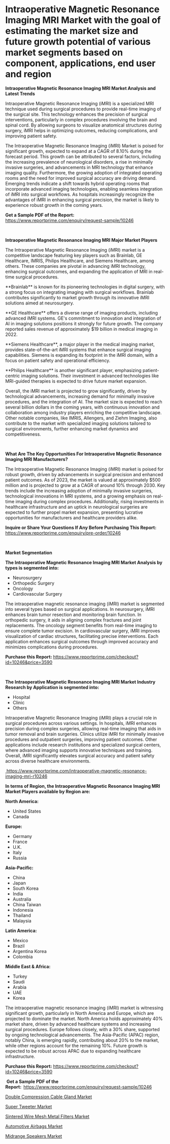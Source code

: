 <p><h1>Intraoperative Magnetic Resonance Imaging MRI Market with the goal of estimating the market size and future growth potential of various market segments based on component, applications, end user and region</h1></p><p><strong>Intraoperative Magnetic Resonance Imaging MRI Market Analysis and Latest Trends</strong></p>
<p><p>Intraoperative Magnetic Resonance Imaging (iMRI) is a specialized MRI technique used during surgical procedures to provide real-time imaging of the surgical site. This technology enhances the precision of surgical interventions, particularly in complex procedures involving the brain and spinal cord. By allowing surgeons to visualize anatomical structures during surgery, iMRI helps in optimizing outcomes, reducing complications, and improving patient safety.</p><p>The Intraoperative Magnetic Resonance Imaging (iMRI) Market is poised for significant growth, expected to expand at a CAGR of 8.10% during the forecast period. This growth can be attributed to several factors, including the increasing prevalence of neurological disorders, a rise in minimally invasive surgeries, and advancements in MRI technology that enhance imaging quality. Furthermore, the growing adoption of integrated operating rooms and the need for improved surgical accuracy are driving demand. Emerging trends indicate a shift towards hybrid operating rooms that incorporate advanced imaging technologies, enabling seamless integration of iMRI into surgical workflows. As hospitals increasingly recognize the advantages of iMRI in enhancing surgical precision, the market is likely to experience robust growth in the coming years.</p></p>
<p><strong>Get a Sample PDF of the Report:&nbsp;</strong> <a href="https://www.reportprime.com/enquiry/request-sample/10246">https://www.reportprime.com/enquiry/request-sample/10246</a></p>
<p>&nbsp;</p>
<p><strong>Intraoperative Magnetic Resonance Imaging MRI Major Market Players</strong></p>
<p><p>The Intraoperative Magnetic Resonance Imaging (iMRI) market is a competitive landscape featuring key players such as Brainlab, GE Healthcare, IMRIS, Philips Healthcare, and Siemens Healthcare, among others. These companies are pivotal in advancing iMRI technology, enhancing surgical outcomes, and expanding the application of MRI in real-time surgical procedures.</p><p>**Brainlab** is known for its pioneering technologies in digital surgery, with a strong focus on integrating imaging with surgical workflows. Brainlab contributes significantly to market growth through its innovative iMRI solutions aimed at neurosurgery.</p><p>**GE Healthcare** offers a diverse range of imaging products, including advanced iMRI systems. GE's commitment to innovation and integration of AI in imaging solutions positions it strongly for future growth. The company reported sales revenue of approximately $19 billion in medical imaging in 2022.</p><p>**Siemens Healthcare**, a major player in the medical imaging market, provides state-of-the-art iMRI systems that enhance surgical imaging capabilities. Siemens is expanding its footprint in the iMRI domain, with a focus on patient safety and operational efficiency.</p><p>**Philips Healthcare** is another significant player, emphasizing patient-centric imaging solutions. Their investment in advanced technologies like MRI-guided therapies is expected to drive future market expansion.</p><p>Overall, the iMRI market is projected to grow significantly, driven by technological advancements, increasing demand for minimally invasive procedures, and the integration of AI. The market size is expected to reach several billion dollars in the coming years, with continuous innovation and collaboration among industry players enriching the competitive landscape. Other notable companies, like IMRIS, Allengers, and Ziehm Imaging, also contribute to the market with specialized imaging solutions tailored to surgical environments, further enhancing market dynamics and competitiveness.</p></p>
<p>&nbsp;</p>
<p><strong>What Are The Key Opportunities For Intraoperative Magnetic Resonance Imaging MRI Manufacturers?</strong></p>
<p><p>The Intraoperative Magnetic Resonance Imaging (iMRI) market is poised for robust growth, driven by advancements in surgical precision and enhanced patient outcomes. As of 2023, the market is valued at approximately $500 million and is projected to grow at a CAGR of around 10% through 2030. Key trends include the increasing adoption of minimally invasive surgeries, technological innovations in MRI systems, and a growing emphasis on real-time imaging during complex procedures. Additionally, rising investments in healthcare infrastructure and an uptick in neurological surgeries are expected to further propel market expansion, presenting lucrative opportunities for manufacturers and healthcare providers alike.</p></p>
<p><strong>Inquire or Share Your Questions If Any Before Purchasing This Report:</strong> <a href="https://www.reportprime.com/enquiry/pre-order/10246">https://www.reportprime.com/enquiry/pre-order/10246</a></p>
<p>&nbsp;</p>
<p><strong>Market Segmentation</strong></p>
<p><strong>The Intraoperative Magnetic Resonance Imaging MRI Market Analysis by types is segmented into:</strong></p>
<p><ul><li>Neurosurgery</li><li>Orthopedic Surgery</li><li>Oncology</li><li>Cardiovascular Surgery</li></ul></p>
<p><p>The intraoperative magnetic resonance imaging (iMRI) market is segmented into several types based on surgical applications. In neurosurgery, iMRI enhances brain tumor resection and monitoring brain function. In orthopedic surgery, it aids in aligning complex fractures and joint replacements. The oncology segment benefits from real-time imaging to ensure complete tumor excision. In cardiovascular surgery, iMRI improves visualization of cardiac structures, facilitating precise interventions. Each application enhances surgical outcomes through improved accuracy and minimizes complications during procedures.</p></p>
<p><strong>Purchase this Report:&nbsp;</strong><a href="https://www.reportprime.com/checkout?id=10246&price=3590">https://www.reportprime.com/checkout?id=10246&price=3590</a></p>
<p>&nbsp;</p>
<p><strong>The Intraoperative Magnetic Resonance Imaging MRI Market Industry Research by Application is segmented into:</strong></p>
<p><ul><li>Hospital</li><li>Clinic</li><li>Others</li></ul></p>
<p><p>Intraoperative Magnetic Resonance Imaging (iMRI) plays a crucial role in surgical procedures across various settings. In hospitals, iMRI enhances precision during complex surgeries, allowing real-time imaging that aids in tumor removal and brain surgeries. Clinics utilize iMRI for minimally invasive procedures and outpatient surgeries, improving patient outcomes. Other applications include research institutions and specialized surgical centers, where advanced imaging supports innovative techniques and training. Overall, iMRI significantly elevates surgical accuracy and patient safety across diverse healthcare environments.</p></p>
<p><a href="https://www.reportprime.com/intraoperative-magnetic-resonance-imaging-mri-r10246">&nbsp;https://www.reportprime.com/intraoperative-magnetic-resonance-imaging-mri-r10246</a></p>
<p><strong>In terms of Region, the Intraoperative Magnetic Resonance Imaging MRI Market Players available by Region are:</strong></p>
<p>
    <p> <strong> North America: </strong>
        <ul>
            <li>United States</li>
            <li>Canada</li>
        </ul>
        </p> 
    <p> <strong> Europe: </strong>
        <ul>
            <li>Germany</li>
            <li>France</li>
            <li>U.K.</li>
            <li>Italy</li>
            <li>Russia</li>
        </ul>
        </p> 
    <p> <strong> Asia-Pacific: </strong>
        <ul>
            <li>China</li>
            <li>Japan</li>
            <li>South Korea</li>
            <li>India</li>
            <li>Australia</li>
            <li>China Taiwan</li>
            <li>Indonesia</li>
            <li>Thailand</li>
            <li>Malaysia</li>
        </ul>
        </p> 
    <p> <strong> Latin America: </strong>
        <ul>
            <li>Mexico</li>
            <li>Brazil</li>
            <li>Argentina Korea</li>
            <li>Colombia</li>
        </ul>
        </p> 
    <p> <strong> Middle East & Africa: </strong>
        <ul>
            <li>Turkey</li>
            <li>Saudi</li>
            <li>Arabia</li>
            <li>UAE</li>
            <li>Korea</li>
        </ul>
    </p>
    </p>
<p><p>The intraoperative magnetic resonance imaging (iMRI) market is witnessing significant growth, particularly in North America and Europe, which are projected to dominate the market. North America holds approximately 40% market share, driven by advanced healthcare systems and increasing surgical procedures. Europe follows closely, with a 30% share, supported by ongoing technological advancements. The Asia-Pacific (APAC) region, notably China, is emerging rapidly, contributing about 20% to the market, while other regions account for the remaining 10%. Future growth is expected to be robust across APAC due to expanding healthcare infrastructure.</p></p>
<p><strong>Purchase this Report: </strong><a href="https://www.reportprime.com/checkout?id=10246&price=3590">https://www.reportprime.com/checkout?id=10246&price=3590</a></p>
<p>&nbsp;<strong>Get a Sample PDF of the Report:&nbsp;&nbsp;</strong><a href="https://www.reportprime.com/enquiry/request-sample/10246">https://www.reportprime.com/enquiry/request-sample/10246</a></p>
<p><strong></strong></p>
<p><p><a href="https://medium.com/@jjkh377/the-double-compression-cable-gland-market-decisions-are-mostly-driven-by-resource-optimization-2a0d3302b0ff">Double Compression Cable Gland Market</a></p><p><a href="https://issuu.com/reportprime-2/docs/super-tweeter-market-size-2030.pptx_e9bac6422cf55e">Super Tweeter Market</a></p><p><a href="https://medium.com/@jjkh377/the-global-market-overview-of-the-sintered-wire-mesh-metal-filters-market-provides-a-unique-19020e64fe4d">Sintered Wire Mesh Metal Filters Market</a></p><p><a href="https://www.linkedin.com/pulse/emerging-automotive-airbags-market-opportunities-analysis-dklhe?trackingId=dKjITEDPRNuGGge%2FOAL%2F5w%3D%3D">Automotive Airbags Market</a></p><p><a href="https://issuu.com/reportprime-2/docs/midrange-speakers-market-size-2030._fd36ed2ff6e41e">Midrange Speakers Market</a></p></p>